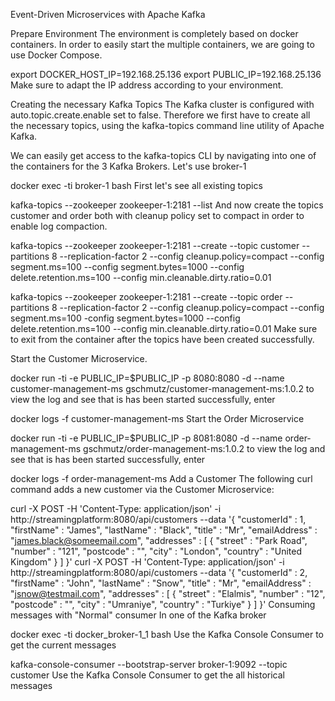 Event-Driven Microservices with Apache Kafka

Prepare Environment
The environment is completely based on docker containers. In order to easily start the multiple containers, we are going to use Docker Compose.

export DOCKER_HOST_IP=192.168.25.136
export PUBLIC_IP=192.168.25.136
Make sure to adapt the IP address according to your environment.

Creating the necessary Kafka Topics
The Kafka cluster is configured with auto.topic.create.enable set to false. Therefore we first have to create all the necessary topics, using the kafka-topics command line utility of Apache Kafka.

We can easily get access to the kafka-topics CLI by navigating into one of the containers for the 3 Kafka Brokers. Let's use broker-1

docker exec -ti broker-1 bash
First let's see all existing topics

kafka-topics --zookeeper zookeeper-1:2181 --list
And now create the topics customer and order both with cleanup policy set to compact in order to enable log compaction.

kafka-topics --zookeeper zookeeper-1:2181 --create --topic customer --partitions 8 --replication-factor 2 --config cleanup.policy=compact --config segment.ms=100 --config segment.bytes=1000 --config delete.retention.ms=100 --config min.cleanable.dirty.ratio=0.01

kafka-topics --zookeeper zookeeper-1:2181 --create --topic order --partitions 8 --replication-factor 2 --config cleanup.policy=compact --config segment.ms=100 -config segment.bytes=1000 --config delete.retention.ms=100 --config min.cleanable.dirty.ratio=0.01
Make sure to exit from the container after the topics have been created successfully.

Start the Customer Microservice. 

docker run -ti -e PUBLIC_IP=$PUBLIC_IP -p 8080:8080 -d --name customer-management-ms gschmutz/customer-management-ms:1.0.2
to view the log and see that is has been started successfully, enter

docker logs -f customer-management-ms
Start the Order Microservice

docker run -ti -e PUBLIC_IP=$PUBLIC_IP -p 8081:8080 -d --name order-management-ms gschmutz/order-management-ms:1.0.2
to view the log and see that is has been started successfully, enter

docker logs -f order-management-ms
Add a Customer
The following curl command adds a new customer via the Customer Microservice:

curl -X POST -H 'Content-Type: application/json' -i http://streamingplatform:8080/api/customers --data '{
  "customerId" : 1,
  "firstName" : "James",
  "lastName" : "Black",
  "title" : "Mr",
  "emailAddress" : "james.black@someemail.com",
  "addresses" : [
  		{
  		  "street" : "Park Road",
         "number" : "121",
         "postcode" : "",
		  "city" : "London",
         "country" : "United Kingdom"
  		}
  ]
}'
curl -X POST -H 'Content-Type: application/json' -i http://streamingplatform:8080/api/customers --data '{
  "customerId" : 2,
  "firstName" : "John",
  "lastName" : "Snow",
  "title" : "Mr",
  "emailAddress" : "jsnow@testmail.com",
  "addresses" : [
  		{
  		  "street" : "Elalmis",
         "number" : "12",
         "postcode" : "",
		  "city" : "Umraniye",
         "country" : "Turkiye"
  		}
  ]
}'
Consuming messages with "Normal" consumer
In one of the Kafka broker

docker exec -ti docker_broker-1_1 bash
Use the Kafka Console Consumer to get the current messages

kafka-console-consumer --bootstrap-server broker-1:9092 --topic customer
Use the Kafka Console Consumer to get the all historical messages


